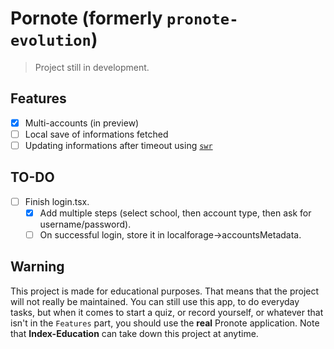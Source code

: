 # Pornote (formerly `pronote-evolution`)

> Project still in development.

## Features

- [x] Multi-accounts (in preview)
- [ ] Local save of informations fetched
- [ ] Updating informations after timeout using [`swr`](https://github.com/Vercel/swr)

## TO-DO

- [ ] Finish login.tsx.
  - [x] Add multiple steps (select school, then account type, then ask for username/password).
  - [ ] On successful login, store it in localforage->accountsMetadata.

## Warning

This project is made for educational purposes.
That means that the project will not really be
maintained. You can still use this app, to do
everyday tasks, but when it comes to start a quiz,
or record yourself, or whatever that isn't in the
`Features` part, you should use the **real** Pronote
application. Note that **Index-Education** can take down
this project at anytime.
